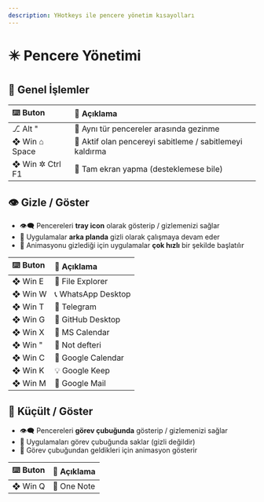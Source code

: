 ```yaml
---
description: YHotkeys ile pencere yönetim kısayolları
---
```


# ✴️ Pencere Yönetimi

## 🌄 Genel İşlemler

| ⌨️ Buton | 📑 Açıklama |
| :--- | :--- |
| ⎇ Alt " | 💫 Aynı tür pencereler arasında gezinme |
| ❖ Win ⌂ Space | 📌 Aktif olan pencereyi sabitleme / sabitlemeyi kaldırma |
| ❖ Win ✲ Ctrl F1 | 🔳 Tam ekran yapma \(desteklemese bile\) |

## 👁️ Gizle / Göster

* 👁‍🗨 Pencereleri  **tray icon** olarak gösterip / gizlemenizi sağlar
* 🌃 Uygulamalar **arka planda** gizli olarak çalışmaya devam eder
* 💨 Animasyonu gizlediği için uygulamalar **çok hızlı** bir şekilde başlatılır

| ⌨️ Buton | 📑 Açıklama |
| :--- | :--- |
| ❖ Win E | 📁 File Explorer |
| ❖ Win W | 📞 WhatsApp Desktop |
| ❖ Win T | 💌 Telegram |
| ❖ Win G | 🐙 GitHub Desktop |
| ❖ Win X | 📅 MS Calendar |
| ❖ Win " | 📃 Not defteri |
| ❖ Win C | 📅 Google Calendar |
| ❖ Win K | 💡 Google Keep |
| ❖ Win M | 📧 Google Mail |

## 👀 Küçült / Göster

* 👁‍🗨 Pencereleri **görev çubuğunda** gösterip / gizlemenizi sağlar
* 🍢 Uygulamaları görev çubuğunda saklar \(gizli değildir\)
* 🌠 Görev çubuğundan geldikleri için animasyon gösterir

| ⌨️ Buton | 📑 Açıklama |
| :--- | :--- |
| ❖ Win Q | 📝 One Note |

